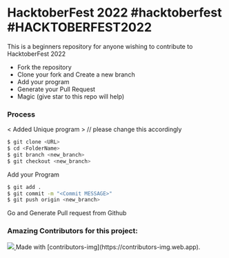 # HacktoberFest 2022 #hacktoberfest #HACKTOBERFEST2022

This is a beginners repository for anyone wishing to contribute to HacktoberFest 2022

  - Fork the repository
  - Clone your fork and Create a new branch
  - Add your program
  - Generate your Pull Request
  - Magic (give star to this repo will help)

### Process
< Added Unique program >  // please change this accordingly
```sh
$ git clone <URL>
$ cd <FolderName>
$ git branch <new_branch>
$ git checkout <new_branch>
```

Add your Program

```sh
$ git add .
$ git commit -m "<Commit MESSAGE>"
$ git push origin <new_branch>
```
Go and Generate Pull request from Github



### Amazing Contributors for this project:
<a href="https://github.com/virendracarpenter/HacktoberFest/graphs/contributors">
  <img src="https://contrib.rocks/image?repo=virendracarpenter/HacktoberFest&columns=10" />
</a>
Made with [contributors-img](https://contributors-img.web.app).

